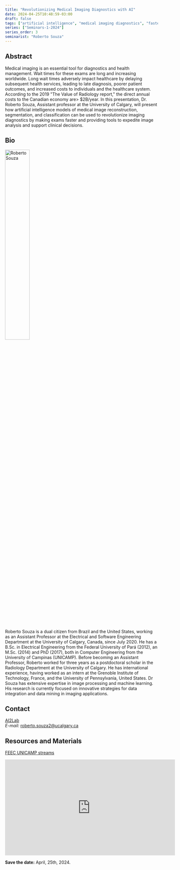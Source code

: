 ```yaml
---
title: "Revolutionizing Medical Imaging Diagnostics with AI​"
date: 2024-04-25T10:48:59-03:00
draft: false
tags: ["artificial intelligence", "medical imaging diagnostics", "faster exams"]
series: ["Seminars-1-2024"]
series_order: 3
seminarist: "Roberto Souza"
---
```


## Abstract

Medical imaging is an essential tool for diagnostics and health management. Wait times for these exams are long and increasing worldwide. Long wait times adversely impact healthcare by delaying subsequent health services, leading to late diagnosis, poorer patient outcomes, and increased costs to individuals and the healthcare system. According to the 2019 "The Value of Radiology report," the direct annual costs to the Canadian economy are> $2B/year. In this presentation, Dr. Roberto Souza, Assistant professor at the University of Calgary, will present how artificial intelligence models of medical image reconstruction, segmentation, and classification can be used to revolutionize imaging diagnostics by making exams faster and providing tools to expedite image analysis and support clinical decisions.

## Bio

<img alt="Roberto Souza" src="/seminars/seminars-1-2024/3/roberto_souza.png" style="width: 40%; height: 160x;">

Roberto Souza is a dual citizen from Brazil and the United States, working as an Assistant Professor at the Electrical and Software Engineering Department at the University of Calgary, Canada, since July 2020. He has a B.Sc. in Electrical Engineering from the Federal University of Pará (2012), an M.Sc. (2014) and PhD (2017), both in Computer Engineering from the University of Campinas (UNICAMP). Before becoming an Assistant Professor, Roberto worked for three years as a postdoctoral scholar in the Radiology Department at the University of Calgary. He has international experience, having worked as an intern at the Grenoble Institute of Technology, France, and the University of Pennsylvania, United States. Dr Souza has extensive expertise in image processing and machine learning. His research is currently focused on innovative strategies for data integration and data mining in imaging applications.

## Contact
[AI2Lab](https://www.ai2lab.ca/team) \
_E-mail:_ roberto.souza2@ucalgary.ca


## Resources and Materials

[FEEC UNICAMP streams](https://www.youtube.com/@feec-unicamp/streams)

<iframe width="560" height="315" src="https://www.youtube.com/embed/OoY1qgt5ipw" title="YouTube video player" frameborder="0" allow="accelerometer; autoplay; clipboard-write; encrypted-media; gyroscope; picture-in-picture; web-share" allowfullscreen></iframe>

**Save the date:** April, 25th, 2024.
